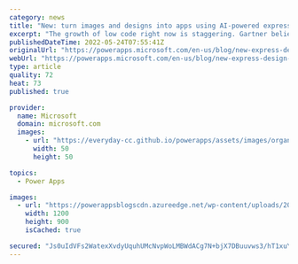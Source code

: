 ```yaml
---
category: news
title: "New: turn images and designs into apps using AI-powered express design"
excerpt: "The growth of low code right now is staggering. Gartner believes that over the next three years 70 percent of new applications inside of companies are going to be developed using low code. "
publishedDateTime: 2022-05-24T07:55:41Z
originalUrl: "https://powerapps.microsoft.com/en-us/blog/new-express-design-in-power-apps-converts-images-and-designs-to-apps-in-seconds/"
webUrl: "https://powerapps.microsoft.com/en-us/blog/new-express-design-in-power-apps-converts-images-and-designs-to-apps-in-seconds/"
type: article
quality: 72
heat: 73
published: true

provider:
  name: Microsoft
  domain: microsoft.com
  images:
    - url: "https://everyday-cc.github.io/powerapps/assets/images/organizations/microsoft.com-50x50.jpg"
      width: 50
      height: 50

topics:
  - Power Apps

images:
  - url: "https://powerappsblogscdn.azureedge.net/wp-content/uploads/2022/05/Untitled.png"
    width: 1200
    height: 900
    isCached: true

secured: "Js0uIdVFs2WatexXvdyUquhUMcNvpWoLMBWdACg7N+bjX7DBuuvws3/hT1xuY8OrazpckryiduFx8VfdoFjByaOIAAeozWSHPM+G4GowuHqYYdgtplFALWQ5xvO1wFBE/fdkGOHBRwcNQmFx+0Wvp1l3Foh58lQZWlsJtn0wjTxSIGIdvLvDIDVpbbezjTXZy2NYk2RZJi/NGTvWfjglu0H3r0O7OqP10dZynhcHyh/J2nIDla52WsKiG4axOv/KUEXCpbhbOHV1BMq67mklskR9XFXI/gbYQ/ptvY0AquPG8NkzbJtsYFB3pA/rVTdr98IbTuJ+qXjZSYhI2h5Zg2vx3gsgOWaq3TuCxPaFnu0=;yihvGiF6lLBCvw1ef4/N9g=="
---
```


